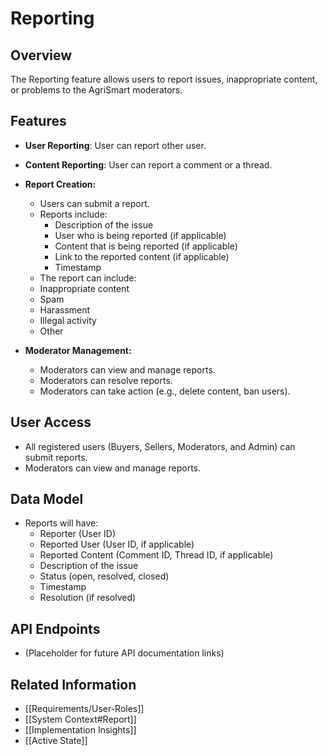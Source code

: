 # Reporting

## Overview

The Reporting feature allows users to report issues, inappropriate content, or problems to the AgriSmart moderators.

## Features

* **User Reporting**: User can report other user.
* **Content Reporting**: User can report a comment or a thread.
*   **Report Creation:**
    *   Users can submit a report.
    *   Reports include:
        *   Description of the issue
        *   User who is being reported (if applicable)
        * Content that is being reported (if applicable)
        *   Link to the reported content (if applicable)
        *   Timestamp
    *   The report can include:
      * Inappropriate content
      * Spam
      * Harassment
      * Illegal activity
      * Other

*   **Moderator Management:**
    *   Moderators can view and manage reports.
    *   Moderators can resolve reports.
    *   Moderators can take action (e.g., delete content, ban users).

## User Access

*   All registered users (Buyers, Sellers, Moderators, and Admin) can submit reports.
*   Moderators can view and manage reports.

## Data Model

*   Reports will have:
    *   Reporter (User ID)
    *   Reported User (User ID, if applicable)
    *   Reported Content (Comment ID, Thread ID, if applicable)
    *   Description of the issue
    *   Status (open, resolved, closed)
    *   Timestamp
    *   Resolution (if resolved)

## API Endpoints

*   (Placeholder for future API documentation links)

## Related Information

*   [[Requirements/User-Roles]]
*   [[System Context#Report]]
*   [[Implementation Insights]]
* [[Active State]]

